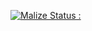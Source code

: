 [![Malize Status : ](https://github-readme-stats.vercel.app/api?username=1Malize)](https://github.com/1Malize/github-readme-stats)
